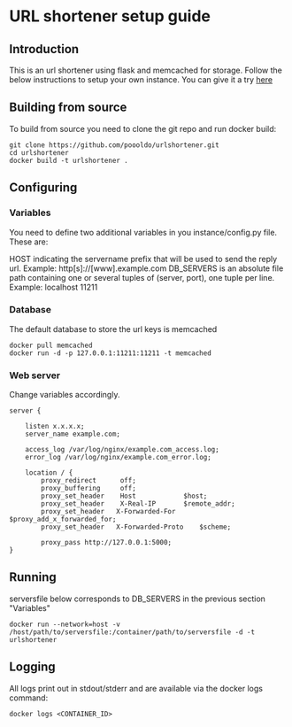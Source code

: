 # URL shortener setup guide

## Introduction

This is an url shortener using flask and memcached for storage. Follow the below instructions to setup your own instance.
You can give it a try [here](https://s.akira.fr)

## Building from source

To build from source you need to clone the git repo and run docker build:
```
git clone https://github.com/poooldo/urlshortener.git
cd urlshortener
docker build -t urlshortener .
```

## Configuring

### Variables

You need to define two additional variables in you instance/config.py file. These are:

HOST indicating the servername prefix that will be used to send the reply url. Example: http[s]://[www].example.com
DB_SERVERS is an absolute file path containing one or several tuples of (server, port), one tuple per line. Example: localhost 11211

### Database

The default database to store the url keys is memcached

```
docker pull memcached
docker run -d -p 127.0.0.1:11211:11211 -t memcached
```

### Web server

Change variables accordingly.

```
server {

    listen x.x.x.x;
    server_name example.com;

    access_log /var/log/nginx/example.com_access.log;
    error_log /var/log/nginx/example.com_error.log;

    location / {
        proxy_redirect      off;
        proxy_buffering     off;
        proxy_set_header    Host            $host;
        proxy_set_header    X-Real-IP       $remote_addr;
        proxy_set_header   X-Forwarded-For      $proxy_add_x_forwarded_for;
        proxy_set_header   X-Forwarded-Proto    $scheme;

        proxy_pass http://127.0.0.1:5000;
}
```

## Running

serversfile below corresponds to DB_SERVERS in the previous section "Variables"

```
docker run --network=host -v /host/path/to/serversfile:/container/path/to/serversfile -d -t urlshortener
```

## Logging

All logs print out in stdout/stderr and are available via the docker logs command:
```
docker logs <CONTAINER_ID>
```
